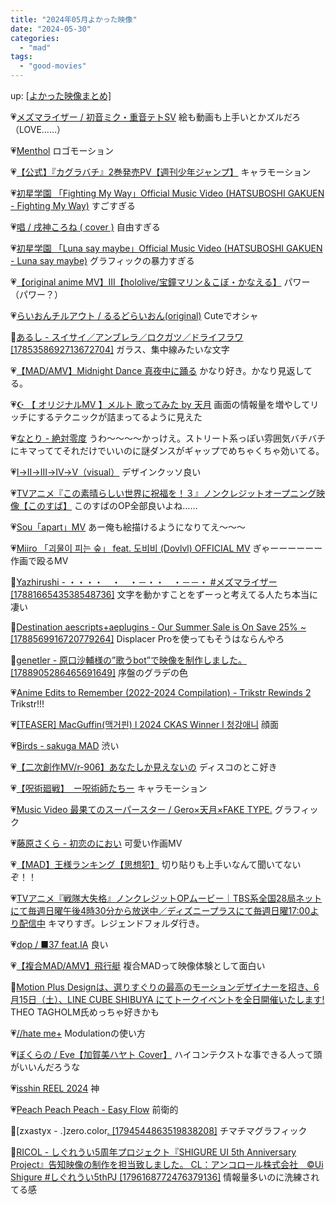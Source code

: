 ```yaml
---
title: "2024年05月よかった映像"
date: "2024-05-30"
categories: 
  - "mad"
tags: 
  - "good-movies"
---
```


<!--more-->

up: [\[よかった映像まとめ\]](/blog/2023-07-21-good-movies)

💗[メズマライザー / 初音ミク・重音テトSV](https://youtu.be/19y8YTbvri8) 絵も動画も上手いとかズルだろ（LOVE……）

💗[Menthol](https://youtu.be/Ab5vjaVUQYo) ロゴモーション

💗[【公式】『カグラバチ』2巻発売PV【週刊少年ジャンプ】](https://youtu.be/S-T_fpSGxzs) キャラモーション

💗[初星学園 「Fighting My Way」Official Music Video (HATSUBOSHI GAKUEN - Fighting My Way)](https://youtu.be/T1GK55fsIhw) すごすぎる

💗[唱 / 戌神ころね ( cover )](https://youtu.be/VN4VqQ5PTDI) 自由すぎる

💗[初星学園 「Luna say maybe」Official Music Video (HATSUBOSHI GAKUEN - Luna say maybe)](https://youtu.be/Sq5Dj0U06vQ) グラフィックの暴力すぎる

💗[【original anime MV】III【hololive/宝鐘マリン＆こぼ・かなえる】](https://youtu.be/lUDPjyfmJrs) パワー（パワー？）

💗[らいおんチルアウト / るるどらいおん(original)](https://youtu.be/pFa0pJXHnNY) Cuteでオシャ

💙[あるし - スイサイ／アンブレラ／ロクガツ／ドライフラワ \[1785358692713672704\]](https://twitter.com/i/status/1785359084008649020) ガラス、集中線みたいな文字

💗[【MAD/AMV】Midnight Dance 真夜中に踊る](https://youtu.be/0du6zS13gyI) かなり好き。かなり見返してる。

💗[☪️ 【 オリジナルMV 】メルト 歌ってみた by 天月](https://youtu.be/qbnagyF4dMQ) 画面の情報量を増やしてリッチにするテクニックが詰まってるように見えた

💗[なとり - 絶対零度](https://youtu.be/LFoyXEFaz2Q) うわ〜〜〜〜かっけえ。ストリート系っぽい雰囲気バチバチにキマっててそれだけでいいのに謎ダンスがギャップでめちゃくちゃ効いてる。

💗[Ⅰ→Ⅱ→Ⅲ→Ⅳ→Ⅴ（visual）](https://youtu.be/bEwIW8Ldelk) デザインクッソ良い

💗[TVアニメ『この素晴らしい世界に祝福を！３』ノンクレジットオープニング映像【このすば】](https://youtu.be/nPJhLiqv8Jc) このすばのOP全部良いよね……

💗[Sou「apart」MV](https://youtu.be/874NM1I79qs) あー俺も絵描けるようになりてえ〜〜〜

💗[Miiro 「괴물이 피는 숲」 feat. 도비비 (Dovlvl) OFFICIAL MV](https://youtu.be/96DBF2TzZ4c) ぎゃーーーーーー作画で殴るMV

💙[Yazhirushi - ・・・・　・　・－・・　・－－・ #メズマライザー \[1788166543538548736\]](https://twitter.com/i/status/1788166684735611063) 文字を動かすことをずーっと考えてる人たち本当に凄い

💙[Destination aescripts+aeplugins - Our Summer Sale is On Save 25% ~ \[1788569916720779264\]](https://twitter.com/i/status/1788569933435072995) Displacer Proを使ってもそうはならんやろ

💙[genetler - 原口沙輔様の”歌うbot”で映像を制作しました。 \[1788905286465691649\]](https://twitter.com/i/status/1788905663030239721) 序盤のグラデの色

💗[Anime Edits to Remember (2022-2024 Compilation) - Trikstr Rewinds 2](https://youtu.be/kj2oAYsiSfQ) Trikstr!!!

💗[\[TEASER\] MacGuffin(맥거핀) l 2024 CKAS Winner l 청강애니](https://youtu.be/Nm818lxhrdA) 顔面

💗[Birds - sakuga MAD](https://youtu.be/yx5VMwdXvvQ) 渋い

💗[【二次創作MV/r-906】あなたしか見えないの](https://youtu.be/Tj27f-n7nZA) ディスコのとこ好き

💗[【呪術廻戦】　ー呪術師たちー](https://youtu.be/eUG7n484wok) キャラモーション

💗[Music Video 最果てのスーパースター / Gero×天月×FAKE TYPE.](https://youtu.be/GrYJCuB2PGI) グラフィック

💗[藤原さくら - 初恋のにおい](https://youtu.be/A-rIs-Btey4) 可愛い作画MV

💗[【MAD】王様ランキング【思想犯】](https://youtu.be/2F19-_xOsEo) 切り貼りも上手いなんて聞いてないぞ！！

💗[TVアニメ『戦隊大失格』ノンクレジットOPムービー｜TBS系全国28局ネットにて毎週日曜午後4時30分から放送中／ディズニープラスにて毎週日曜17:00より配信中](https://youtu.be/bG0cGW35-TI) キマりすぎ。レジェンドフォルダ行き。

💗[dop / ■37 feat.IA](https://youtu.be/Wd7ZpxszhDY) 良い

💗[【複合MAD/AMV】飛行艇](https://youtu.be/cONxgsJyzeo) 複合MADって映像体験として面白い

💙[Motion Plus Designは、選りすぐりの最高のモーションデザイナーを招き、6月15日（土）、LINE CUBE SHIBUYA にてトークイベントを全日開催いたします!](https://x.com/i/status/1790653348032417868) THEO TAGHOLM氏めっちゃ好きかも

💗[//hate me+](https://youtu.be/K2daF4SNQCg) Modulationの使い方

💗[ぼくらの / Eve【加賀美ハヤト Cover】](https://youtu.be/3FZfi0d5YPI) ハイコンテクストな事できる人って頭がいいんだろうな

💗[isshin REEL 2024](https://youtu.be/WEkK5V_bap4) 神

💗[Peach Peach Peach - Easy Flow](https://youtu.be/vjvkokRAy2E) 前衛的

💙\[zxastyx - .\]zero.color[. \[1794544863519838208\]](https://x.com/i/status/1794545494490022338) チマチマグラフィック

💙[RICOL - しぐれうい5周年プロジェクト『SHIGURE UI 5th Anniversary Project』告知映像の制作を担当致しました。 CL：アンコロール株式会社　©︎Ui Shigure #しぐれうい5thPJ \[1796168772476379136\]](https://x.com/i/status/1796169238358425634) 情報量多いのに洗練されてる感
